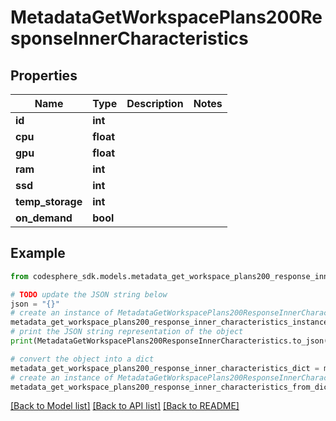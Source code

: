 # MetadataGetWorkspacePlans200ResponseInnerCharacteristics


## Properties

Name | Type | Description | Notes
------------ | ------------- | ------------- | -------------
**id** | **int** |  | 
**cpu** | **float** |  | 
**gpu** | **float** |  | 
**ram** | **int** |  | 
**ssd** | **int** |  | 
**temp_storage** | **int** |  | 
**on_demand** | **bool** |  | 

## Example

```python
from codesphere_sdk.models.metadata_get_workspace_plans200_response_inner_characteristics import MetadataGetWorkspacePlans200ResponseInnerCharacteristics

# TODO update the JSON string below
json = "{}"
# create an instance of MetadataGetWorkspacePlans200ResponseInnerCharacteristics from a JSON string
metadata_get_workspace_plans200_response_inner_characteristics_instance = MetadataGetWorkspacePlans200ResponseInnerCharacteristics.from_json(json)
# print the JSON string representation of the object
print(MetadataGetWorkspacePlans200ResponseInnerCharacteristics.to_json())

# convert the object into a dict
metadata_get_workspace_plans200_response_inner_characteristics_dict = metadata_get_workspace_plans200_response_inner_characteristics_instance.to_dict()
# create an instance of MetadataGetWorkspacePlans200ResponseInnerCharacteristics from a dict
metadata_get_workspace_plans200_response_inner_characteristics_from_dict = MetadataGetWorkspacePlans200ResponseInnerCharacteristics.from_dict(metadata_get_workspace_plans200_response_inner_characteristics_dict)
```
[[Back to Model list]](../README.md#documentation-for-models) [[Back to API list]](../README.md#documentation-for-api-endpoints) [[Back to README]](../README.md)



